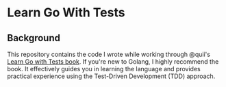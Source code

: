 # Learn Go With Tests

## Background

This repository contains the code I wrote while working through @quii's [Learn Go with Tests book](https://quii.gitbook.io/learn-go-with-tests/). If you're new to Golang, I highly recommend the book. It effectively guides you in learning the language and provides practical experience using the Test-Driven Development (TDD) approach.
